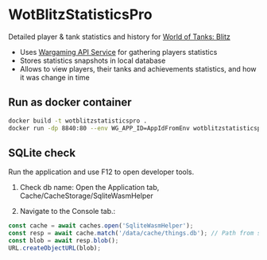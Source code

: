 # WotBlitzStatisticsPro

Detailed player &amp; tank statistics and history for [World of Tanks: Blitz](https://wotblitz.com/)

- Uses [Wargaming API Service](https://developers.wargaming.net/documentation/guide/getting-started/) for gathering players statistics
- Stores statistics snapshots in local database
- Allows to view players, their tanks and achievements statistics, and how it was change in time

## Run as docker container

```bash
docker build -t wotblitzstatisticspro .
docker run -dp 8840:80 --env WG_APP_ID=AppIdFromEnv wotblitzstatisticspro
```

## SQLite check

Run the application and use F12 to open developer tools.

1.  Check db name: Open the Application tab, Cache/CacheStorage/SqliteWasmHelper

2.  Navigate to the Console tab.:

```js
const cache = await caches.open('SqliteWasmHelper');
const resp = await cache.match('/data/cache/things.db'); // Path from step 1
const blob = await resp.blob();
URL.createObjectURL(blob);
```
